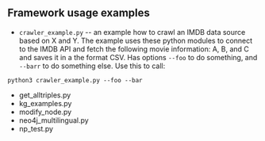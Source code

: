 ## Framework usage examples

- ``crawler_example.py`` -- an example how to crawl an IMDB data source based on X and Y. The example uses these python modules to connect to the IMDB API and fetch the following movie information: A, B, and C and saves it in a the format CSV. Has options ``--foo`` to do something, and ``--barr`` to do something else. Use this to call:
```#!bash
python3 crawler_example.py --foo --bar
```
- get_alltriples.py
- kg_examples.py
- modify_node.py
- neo4j_multilingual.py
- np_test.py

